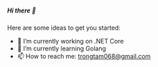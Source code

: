 ##### Hi there 👋

Here are some ideas to get you started:

- 🔭 I’m currently working on .NET Core
- 🌱 I’m currently learning Golang
- 📫 How to reach me: trongtam068@gmail.com

